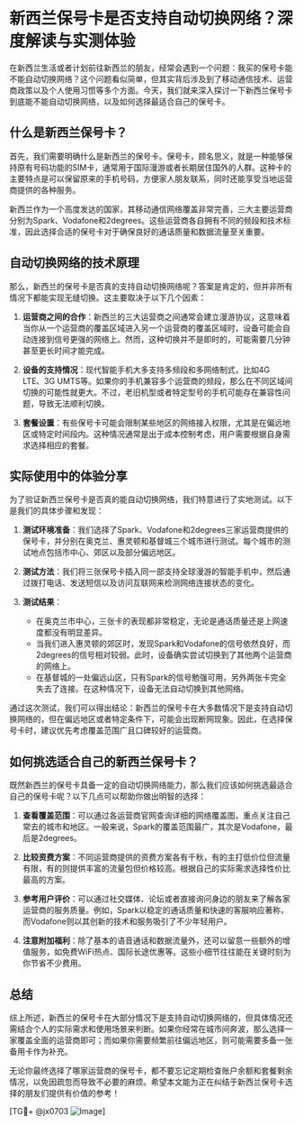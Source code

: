 # 新西兰保号卡是否支持自动切换网络？深度解读与实测体验

在新西兰生活或者计划前往新西兰的朋友，经常会遇到一个问题：我买的保号卡能不能自动切换网络？这个问题看似简单，但其实背后涉及到了移动通信技术、运营商政策以及个人使用习惯等多个方面。今天，我们就来深入探讨一下新西兰保号卡到底能不能自动切换网络，以及如何选择最适合自己的保号卡。

## 什么是新西兰保号卡？

首先，我们需要明确什么是新西兰的保号卡。保号卡，顾名思义，就是一种能够保持原有号码功能的SIM卡，通常用于国际漫游或者长期居住国外的人群。这种卡的主要特点是可以保留原来的手机号码，方便家人朋友联系，同时还能享受当地运营商提供的各种服务。

新西兰作为一个高度发达的国家，其移动通信网络覆盖非常完善，三大主要运营商分别为Spark、Vodafone和2degrees。这些运营商各自拥有不同的频段和技术标准，因此选择合适的保号卡对于确保良好的通话质量和数据流量至关重要。

## 自动切换网络的技术原理

那么，新西兰的保号卡是否真的支持自动切换网络呢？答案是肯定的，但并非所有情况下都能实现无缝切换。这主要取决于以下几个因素：

1. **运营商之间的合作**：新西兰的三大运营商之间通常会建立漫游协议，这意味着当你从一个运营商的覆盖区域进入另一个运营商的覆盖区域时，设备可能会自动连接到信号更强的网络上。然而，这种切换并不是即时的，可能需要几分钟甚至更长时间才能完成。

2. **设备的支持情况**：现代智能手机大多支持多频段和多网络制式，比如4G LTE、3G UMTS等。如果你的手机兼容多个运营商的频段，那么在不同区域间切换的可能性就更大。不过，老旧机型或者特定型号的手机可能存在兼容性问题，导致无法顺利切换。

3. **套餐设置**：有些保号卡可能会限制某些地区的网络接入权限，尤其是在偏远地区或特定时间段内。这种情况通常是出于成本控制考虑，用户需要根据自身需求选择相应的套餐。

## 实际使用中的体验分享

为了验证新西兰保号卡是否真的能自动切换网络，我们特意进行了实地测试。以下是我们的具体步骤和发现：

1. **测试环境准备**：我们选择了Spark、Vodafone和2degrees三家运营商提供的保号卡，并分别在奥克兰、惠灵顿和基督城三个城市进行测试。每个城市的测试地点包括市中心、郊区以及部分偏远地区。

2. **测试方法**：我们将三张保号卡插入同一部支持全球漫游的智能手机中，然后通过拨打电话、发送短信以及访问互联网来检测网络连接状态的变化。

3. **测试结果**：
   - 在奥克兰市中心，三张卡的表现都非常稳定，无论是通话质量还是上网速度都没有明显差异。
   - 当我们进入惠灵顿的郊区时，发现Spark和Vodafone的信号依然良好，而2degrees的信号相对较弱。此时，设备确实尝试切换到了其他两个运营商的网络上。
   - 在基督城的一处偏远山区，只有Spark的信号勉强可用，另外两张卡完全失去了连接。在这种情况下，设备无法自动切换到其他网络。

通过这次测试，我们可以得出结论：新西兰的保号卡在大多数情况下是支持自动切换网络的，但在偏远地区或者特定条件下，可能会出现断网现象。因此，在选择保号卡时，建议优先考虑覆盖范围广且口碑较好的运营商。

## 如何挑选适合自己的新西兰保号卡？

既然新西兰的保号卡具备一定的自动切换网络能力，那么我们应该如何挑选最适合自己的保号卡呢？以下几点可以帮助你做出明智的选择：

1. **查看覆盖范围**：可以通过各运营商官网查询详细的网络覆盖图，重点关注自己常去的城市和地区。一般来说，Spark的覆盖范围最广，其次是Vodafone，最后是2degrees。

2. **比较资费方案**：不同运营商提供的资费方案各有千秋，有的主打低价位但流量有限，有的则提供丰富的流量包但价格较高。根据自己的实际需求选择性价比最高的方案。

3. **参考用户评价**：可以通过社交媒体、论坛或者直接询问身边的朋友来了解各家运营商的服务质量。例如，Spark以稳定的通话质量和快速的客服响应著称，而Vodafone则以其创新的技术和服务吸引了不少年轻用户。

4. **注意附加福利**：除了基本的语音通话和数据流量外，还可以留意一些额外的增值服务，如免费WiFi热点、国际长途优惠等。这些小细节往往能在关键时刻为你节省不少费用。

## 总结

综上所述，新西兰的保号卡在大部分情况下是支持自动切换网络的，但具体情况还需结合个人的实际需求和使用场景来判断。如果你经常在城市间奔波，那么选择一家覆盖全面的运营商即可；而如果你需要频繁前往偏远地区，则可能需要多备一张备用卡作为补充。

无论你最终选择了哪家运营商的保号卡，都不要忘记定期检查账户余额和套餐剩余情况，以免因疏忽而导致不必要的麻烦。希望本文能为正在纠结于新西兰保号卡选择的朋友们提供有价值的参考！

[TG💪+ @jx0703 ![Image](https://github.com/user-attachments/assets/dbca1d08-cadb-493c-b0ec-ad6f7a83f270)]